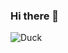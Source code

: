 ### Hi there 👋

![Duck](https://i.pinimg.com/originals/ea/34/6b/ea346b1a0799c2dcad1106cc71061cc5.gif)
